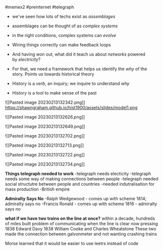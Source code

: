 #memex2 #preinternet #telegraph 
-   we've seen how lots of techs exist as _assemblages_
-   assemblages can be thought of as _complex systems_
-   in the right conditions, complex systems can _evolve_
- Wiring things correctly can make feedback loops

-   And having won out, what did it teach us about _networks_ powered by _electricity_?
    
-   For that, we need a framework that helps us identify the _why_ of the story. Points us towards historical theory
    
-   History is a _verb_, an inquiry; we inquire to understand _why_ 
- History is a tool to make sense of the past




![[Pasted image 20230213132342.png]]
https://shawngraham.github.io/hist1900/assets/slides/model1.png


![[Pasted image 20230213132626.png]]


![[Pasted image 20230213132649.png]]

![[Pasted image 20230213132702.png]]

![[Pasted image 20230213132713.png]]

![[Pasted image 20230213132722.png]]

![[Pasted image 20230213132734.png]]


**Things telegraph needed to work**
-telegraph needs electicity
-telegraph needs some way of making connections between people
-telegraph needed social structutre between people and countries
-needed indutralisation for mass production
-British empire


**Admiralty Says No**
-Ralph Wedgewood - comes up with scheme 1814; admiralty says no
-Francis Ronald - comes up with scheme 1816 - admiralty says no


**what if we have two trains on the line at once?**
within a decade, hundreds of miles built
problem of communicating when the line is clear now pressing
	1838 Edward Davy
	1838 William Cooke and Charles Wheatstone
	These two made the connection between galvonmeter and not wanting crashing trains


Morse learned that it would be easier to use leetrs instead of code

